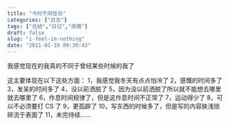 ```yaml
---
title: "今时不同往日"
categories: ["日志"]
tags: ["总结","日记","感慨"]
draft: false
slug: "i-feel-im-nothing"
date: "2011-01-19 09:30:43"
---
```


我感觉现在的我真的不同于曾经某些时候的我了

这主要体现在以下这些方面：
1，我感觉我冬天有点点怕冷了
2，感慨的时间多了
3，发呆的时间多了
4，没以前洒脱了
5，因为没以前洒脱了所以就不能想去哪里就去哪里了
6，作息时间规律了，但是这作息时间不正常了
7，运动得少了
8，可以不必须要打 CS 了
9，更孤辟了
10，写东西的时候多了，但是写的内容肤浅琐碎流于表面了
11，未完待续……

